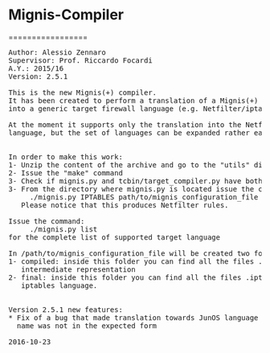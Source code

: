 # Mignis-Compiler
=================

<pre>
Author: Alessio Zennaro
Supervisor: Prof. Riccardo Focardi
A.Y.: 2015/16
Version: 2.5.1

This is the new Mignis(+) compiler.
It has been created to perform a translation of a Mignis(+) configuration file
into a generic target firewall language (e.g. Netfilter/iptables, Juniper).

At the moment it supports only the translation into the Netfilter/iptables 
language, but the set of languages can be expanded rather easily.


In order to make this work:
1- Unzip the content of the archive and go to the "utils" directory
2- Issue the "make" command
3- Check if mignis.py and tcbin/target_compiler.py have both +x permissions
3- From the directory where mignis.py is located issue the command:
     ./mignis.py IPTABLES path/to/mignis_configuration_file
   Please notice that this produces Netfilter rules.

Issue the command:
     ./mignis.py list
for the complete list of supported target language

In /path/to/mignis_configuration_file will be created two folders:
1- compiled: inside this folder you can find all the files .config written in
   intermediate representation
2- final: inside this folder you can find all the files .iptables written in
   iptables language.


Version 2.5.1 new features:
* Fix of a bug that made translation towards JunOS language fail when interface's
  name was not in the expected form

2016-10-23

</pre>
